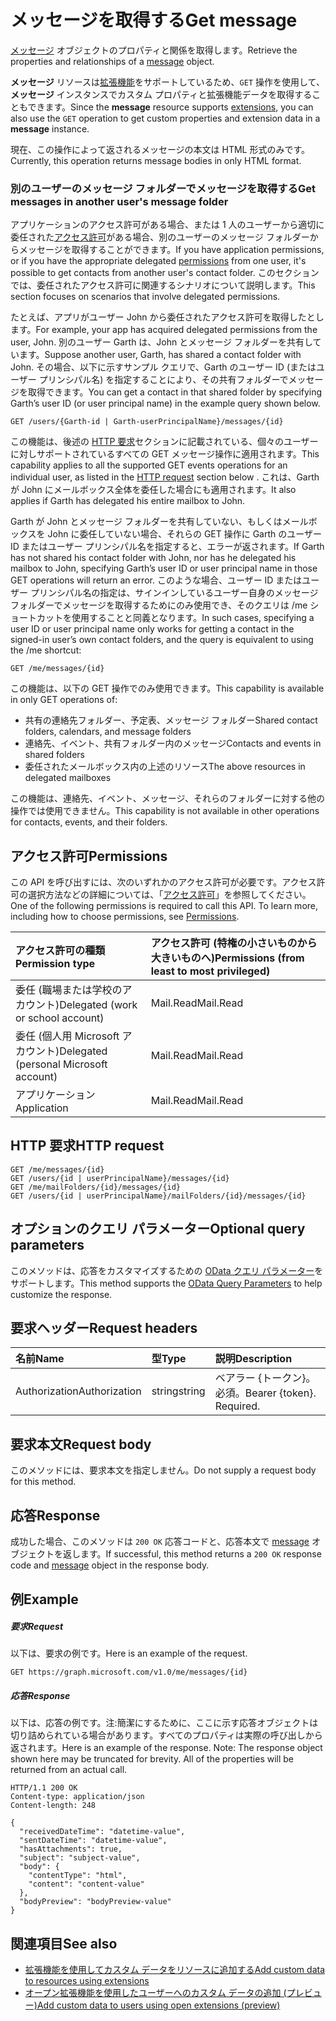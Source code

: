 # <a name="get-message"></a><span data-ttu-id="81035-101">メッセージを取得する</span><span class="sxs-lookup"><span data-stu-id="81035-101">Get message</span></span>

<span data-ttu-id="81035-102">[メッセージ](../resources/message.md) オブジェクトのプロパティと関係を取得します。</span><span class="sxs-lookup"><span data-stu-id="81035-102">Retrieve the properties and relationships of a [message](../resources/message.md) object.</span></span>

<span data-ttu-id="81035-103">**メッセージ** リソースは[拡張機能](../../../concepts/extensibility_overview.md)をサポートしているため、`GET` 操作を使用して、**メッセージ** インスタンスでカスタム プロパティと拡張機能データを取得することもできます。</span><span class="sxs-lookup"><span data-stu-id="81035-103">Since the **message** resource supports [extensions](../../../concepts/extensibility_overview.md), you can also use the `GET` operation to get custom properties and extension data in a **message** instance.</span></span>

<span data-ttu-id="81035-104">現在、この操作によって返されるメッセージの本文は HTML 形式のみです。</span><span class="sxs-lookup"><span data-stu-id="81035-104">Currently, this operation returns message bodies in only HTML format.</span></span>


### <a name="get-messages-in-another-users-message-folder"></a><span data-ttu-id="81035-105">別のユーザーのメッセージ フォルダーでメッセージを取得する</span><span class="sxs-lookup"><span data-stu-id="81035-105">Get messages in another user's message folder</span></span>

<span data-ttu-id="81035-106">アプリケーションのアクセス許可がある場合、または 1 人のユーザーから適切に委任された[アクセス許可](#permissions)がある場合、別のユーザーのメッセージ フォルダーからメッセージを取得することができます。</span><span class="sxs-lookup"><span data-stu-id="81035-106">If you have application permissions, or if you have the appropriate delegated [permissions](#permissions) from one user, it's possible to get contacts from another user's contact folder.</span></span> <span data-ttu-id="81035-107">このセクションでは、委任されたアクセス許可に関連するシナリオについて説明します。</span><span class="sxs-lookup"><span data-stu-id="81035-107">This section focuses on scenarios that involve delegated permissions.</span></span>

<span data-ttu-id="81035-108">たとえば、アプリがユーザー John から委任されたアクセス許可を取得したとします。</span><span class="sxs-lookup"><span data-stu-id="81035-108">For example, your app has acquired delegated permissions from the user, John.</span></span> <span data-ttu-id="81035-109">別のユーザー Garth は、John とメッセージ フォルダーを共有しています。</span><span class="sxs-lookup"><span data-stu-id="81035-109">Suppose another user, Garth, has shared a contact folder with John.</span></span> <span data-ttu-id="81035-110">その場合、以下に示すサンプル クエリで、Garth のユーザー ID (またはユーザー プリンシパル名) を指定することにより、その共有フォルダーでメッセージを取得できます。</span><span class="sxs-lookup"><span data-stu-id="81035-110">You can get a contact in that shared folder by specifying Garth’s user ID (or user principal name) in the example query shown below.</span></span>

<!-- { "blockType": "ignored" } -->
```http
GET /users/{Garth-id | Garth-userPrincipalName}/messages/{id}
```

<span data-ttu-id="81035-111">この機能は、後述の [HTTP 要求](#http-request)セクションに記載されている、個々のユーザーに対しサポートされているすべての GET メッセージ操作に適用されます。</span><span class="sxs-lookup"><span data-stu-id="81035-111">This capability applies to all the supported GET events operations for an individual user, as listed in the [HTTP request](#http-request) section below .</span></span> <span data-ttu-id="81035-112">これは、Garth が John にメールボックス全体を委任した場合にも適用されます。</span><span class="sxs-lookup"><span data-stu-id="81035-112">It also applies if Garth has delegated his entire mailbox to John.</span></span>

<span data-ttu-id="81035-113">Garth が John とメッセージ フォルダーを共有していない、もしくはメールボックスを John に委任していない場合、それらの GET 操作に Garth のユーザー ID またはユーザー プリンシパル名を指定すると、エラーが返されます。</span><span class="sxs-lookup"><span data-stu-id="81035-113">If Garth has not shared his contact folder with John, nor has he delegated his mailbox to John, specifying Garth’s user ID or user principal name in those GET operations will return an error.</span></span> <span data-ttu-id="81035-114">このような場合、ユーザー ID またはユーザー プリンシパル名の指定は、サインインしているユーザー自身のメッセージ フォルダーでメッセージを取得するためにのみ使用でき、そのクエリは /me ショートカットを使用することと同義となります。</span><span class="sxs-lookup"><span data-stu-id="81035-114">In such cases, specifying a user ID or user principal name only works for getting a contact in the signed-in user’s own contact folders, and the query is equivalent to using the /me shortcut:</span></span>

<!-- { "blockType": "ignored" } -->
```http
GET /me/messages/{id}
```

<span data-ttu-id="81035-115">この機能は、以下の GET 操作でのみ使用できます。</span><span class="sxs-lookup"><span data-stu-id="81035-115">This capability is available in only GET operations of:</span></span>

- <span data-ttu-id="81035-116">共有の連絡先フォルダー、予定表、メッセージ フォルダー</span><span class="sxs-lookup"><span data-stu-id="81035-116">Shared contact folders, calendars, and message folders</span></span> 
- <span data-ttu-id="81035-117">連絡先、イベント、共有フォルダー内のメッセージ</span><span class="sxs-lookup"><span data-stu-id="81035-117">Contacts and events in shared folders</span></span>
- <span data-ttu-id="81035-118">委任されたメールボックス内の上述のリソース</span><span class="sxs-lookup"><span data-stu-id="81035-118">The above resources in delegated mailboxes</span></span>

<span data-ttu-id="81035-119">この機能は、連絡先、イベント、メッセージ、それらのフォルダーに対する他の操作では使用できません。</span><span class="sxs-lookup"><span data-stu-id="81035-119">This capability is not available in other operations for contacts, events, and their folders.</span></span>


## <a name="permissions"></a><span data-ttu-id="81035-120">アクセス許可</span><span class="sxs-lookup"><span data-stu-id="81035-120">Permissions</span></span>
<span data-ttu-id="81035-p105">この API を呼び出すには、次のいずれかのアクセス許可が必要です。アクセス許可の選択方法などの詳細については、「[アクセス許可](../../../concepts/permissions_reference.md)」を参照してください。</span><span class="sxs-lookup"><span data-stu-id="81035-p105">One of the following permissions is required to call this API. To learn more, including how to choose permissions, see [Permissions](../../../concepts/permissions_reference.md).</span></span>

|<span data-ttu-id="81035-123">アクセス許可の種類</span><span class="sxs-lookup"><span data-stu-id="81035-123">Permission type</span></span>      | <span data-ttu-id="81035-124">アクセス許可 (特権の小さいものから大きいものへ)</span><span class="sxs-lookup"><span data-stu-id="81035-124">Permissions (from least to most privileged)</span></span>              |
|:--------------------|:---------------------------------------------------------|
|<span data-ttu-id="81035-125">委任 (職場または学校のアカウント)</span><span class="sxs-lookup"><span data-stu-id="81035-125">Delegated (work or school account)</span></span> | <span data-ttu-id="81035-126">Mail.Read</span><span class="sxs-lookup"><span data-stu-id="81035-126">Mail.Read</span></span>    |
|<span data-ttu-id="81035-127">委任 (個人用 Microsoft アカウント)</span><span class="sxs-lookup"><span data-stu-id="81035-127">Delegated (personal Microsoft account)</span></span> | <span data-ttu-id="81035-128">Mail.Read</span><span class="sxs-lookup"><span data-stu-id="81035-128">Mail.Read</span></span>    |
|<span data-ttu-id="81035-129">アプリケーション</span><span class="sxs-lookup"><span data-stu-id="81035-129">Application</span></span> | <span data-ttu-id="81035-130">Mail.Read</span><span class="sxs-lookup"><span data-stu-id="81035-130">Mail.Read</span></span> |

## <a name="http-request"></a><span data-ttu-id="81035-131">HTTP 要求</span><span class="sxs-lookup"><span data-stu-id="81035-131">HTTP request</span></span>
<!-- { "blockType": "ignored" } -->
```http
GET /me/messages/{id}
GET /users/{id | userPrincipalName}/messages/{id}
GET /me/mailFolders/{id}/messages/{id}
GET /users/{id | userPrincipalName}/mailFolders/{id}/messages/{id}
```
## <a name="optional-query-parameters"></a><span data-ttu-id="81035-132">オプションのクエリ パラメーター</span><span class="sxs-lookup"><span data-stu-id="81035-132">Optional query parameters</span></span>
<span data-ttu-id="81035-133">このメソッドは、応答をカスタマイズするための [OData クエリ パラメーター](http://developer.microsoft.com/en-us/graph/docs/overview/query_parameters)をサポートします。</span><span class="sxs-lookup"><span data-stu-id="81035-133">This method supports the [OData Query Parameters](http://developer.microsoft.com/en-us/graph/docs/overview/query_parameters) to help customize the response.</span></span>
## <a name="request-headers"></a><span data-ttu-id="81035-134">要求ヘッダー</span><span class="sxs-lookup"><span data-stu-id="81035-134">Request headers</span></span>
| <span data-ttu-id="81035-135">名前</span><span class="sxs-lookup"><span data-stu-id="81035-135">Name</span></span>       | <span data-ttu-id="81035-136">型</span><span class="sxs-lookup"><span data-stu-id="81035-136">Type</span></span> | <span data-ttu-id="81035-137">説明</span><span class="sxs-lookup"><span data-stu-id="81035-137">Description</span></span>|
|:-----------|:------|:----------|
| <span data-ttu-id="81035-138">Authorization</span><span class="sxs-lookup"><span data-stu-id="81035-138">Authorization</span></span>  | <span data-ttu-id="81035-139">string</span><span class="sxs-lookup"><span data-stu-id="81035-139">string</span></span>  | <span data-ttu-id="81035-p106">ベアラー {トークン}。必須。</span><span class="sxs-lookup"><span data-stu-id="81035-p106">Bearer {token}. Required.</span></span> |

## <a name="request-body"></a><span data-ttu-id="81035-142">要求本文</span><span class="sxs-lookup"><span data-stu-id="81035-142">Request body</span></span>
<span data-ttu-id="81035-143">このメソッドには、要求本文を指定しません。</span><span class="sxs-lookup"><span data-stu-id="81035-143">Do not supply a request body for this method.</span></span>

## <a name="response"></a><span data-ttu-id="81035-144">応答</span><span class="sxs-lookup"><span data-stu-id="81035-144">Response</span></span>

<span data-ttu-id="81035-145">成功した場合、このメソッドは `200 OK` 応答コードと、応答本文で [message](../resources/message.md) オブジェクトを返します。</span><span class="sxs-lookup"><span data-stu-id="81035-145">If successful, this method returns a `200 OK` response code and [message](../resources/message.md) object in the response body.</span></span>
## <a name="example"></a><span data-ttu-id="81035-146">例</span><span class="sxs-lookup"><span data-stu-id="81035-146">Example</span></span>
##### <a name="request"></a><span data-ttu-id="81035-147">要求</span><span class="sxs-lookup"><span data-stu-id="81035-147">Request</span></span>
<span data-ttu-id="81035-148">以下は、要求の例です。</span><span class="sxs-lookup"><span data-stu-id="81035-148">Here is an example of the request.</span></span>
<!-- {
  "blockType": "request",
  "name": "get_message"
}-->
```http
GET https://graph.microsoft.com/v1.0/me/messages/{id}
```
##### <a name="response"></a><span data-ttu-id="81035-149">応答</span><span class="sxs-lookup"><span data-stu-id="81035-149">Response</span></span>
<span data-ttu-id="81035-p107">以下は、応答の例です。注:簡潔にするために、ここに示す応答オブジェクトは切り詰められている場合があります。すべてのプロパティは実際の呼び出しから返されます。</span><span class="sxs-lookup"><span data-stu-id="81035-p107">Here is an example of the response. Note: The response object shown here may be truncated for brevity. All of the properties will be returned from an actual call.</span></span>
<!-- {
  "blockType": "response",
  "truncated": true,
  "@odata.type": "microsoft.graph.message"
} -->
```http
HTTP/1.1 200 OK
Content-type: application/json
Content-length: 248

{
  "receivedDateTime": "datetime-value",
  "sentDateTime": "datetime-value",
  "hasAttachments": true,
  "subject": "subject-value",
  "body": {
    "contentType": "html",
    "content": "content-value"
  },
  "bodyPreview": "bodyPreview-value"
}
```

## <a name="see-also"></a><span data-ttu-id="81035-153">関連項目</span><span class="sxs-lookup"><span data-stu-id="81035-153">See also</span></span>

- [<span data-ttu-id="81035-154">拡張機能を使用してカスタム データをリソースに追加する</span><span class="sxs-lookup"><span data-stu-id="81035-154">Add custom data to resources using extensions</span></span>](../../../concepts/extensibility_overview.md)
- [<span data-ttu-id="81035-155">オープン拡張機能を使用したユーザーへのカスタム データの追加 (プレビュー)</span><span class="sxs-lookup"><span data-stu-id="81035-155">Add custom data to users using open extensions (preview)</span></span>](../../../concepts/extensibility_open_users.md)
<!--
- [Add custom data to groups using schema extensions (preview)](../../../concepts/extensibility_schema_groups.md)
-->


<!-- uuid: 8fcb5dbc-d5aa-4681-8e31-b001d5168d79
2015-10-25 14:57:30 UTC -->
<!-- {
  "type": "#page.annotation",
  "description": "Get message",
  "keywords": "",
  "section": "documentation",
  "tocPath": ""
}-->
